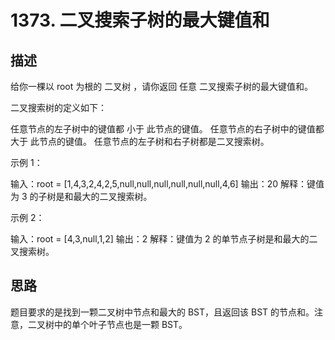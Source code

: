 # 1373. 二叉搜索子树的最大键值和

## 描述

给你一棵以 root 为根的 二叉树 ，请你返回 任意 二叉搜索子树的最大键值和。

二叉搜索树的定义如下：

任意节点的左子树中的键值都 小于 此节点的键值。
任意节点的右子树中的键值都 大于 此节点的键值。
任意节点的左子树和右子树都是二叉搜索树。

示例 1：

输入：root = [1,4,3,2,4,2,5,null,null,null,null,null,null,4,6]
输出：20
解释：键值为 3 的子树是和最大的二叉搜索树。

示例 2：

输入：root = [4,3,null,1,2]
输出：2
解释：键值为 2 的单节点子树是和最大的二叉搜索树。

## 思路

题目要求的是找到一颗二叉树中节点和最大的 BST，且返回该 BST 的节点和。注意，二叉树中的单个叶子节点也是一颗 BST。
